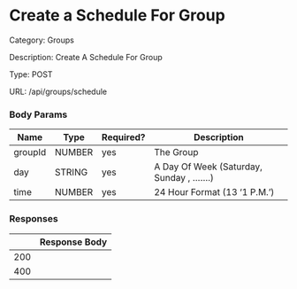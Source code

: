 # Create a Schedule For Group

Category: Groups

Description: Create A Schedule For Group 

Type: POST

URL: /api/groups/schedule

### Body Params

| Name | Type | Required? | Description |
| --- | --- | --- | --- |
| groupId | NUMBER | yes | The Group |
| day | STRING | yes | A Day Of Week (Saturday, Sunday , …….) |
| time | NUMBER | yes | 24 Hour Format (13 ‘1 P.M.’) |

### Responses

|  | Response Body |
| --- | --- |
| 200 |  |
| 400 |  |